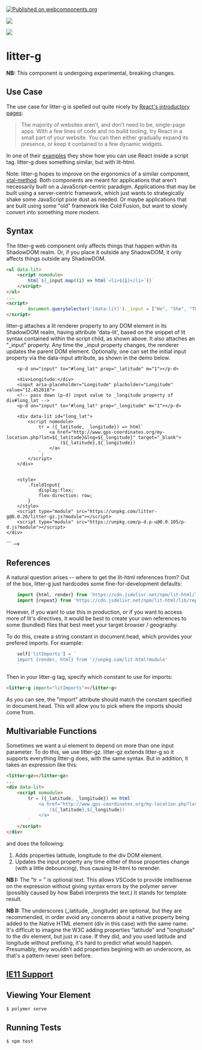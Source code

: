 [![Published on webcomponents.org](https://img.shields.io/badge/webcomponents.org-published-blue.svg)](https://www.webcomponents.org/element/litter-g)

<a href="https://nodei.co/npm/litter-g/"><img src="https://nodei.co/npm/litter-g.png"></a>

<img src="https://badgen.net/bundlephobia/minzip/litter-g">

# litter-g

**NB:**  This component is undergoing experimental, breaking changes.

## Use Case

The use case for litter-g is spelled out quite nicely by [React's introductory pages](https://reactjs.org/docs/add-react-to-a-website.html):

>The majority of websites aren’t, and don’t need to be, single-page apps. With a few lines of code and no build tooling, try React in a small part of your website. You can then either gradually expand its presence, or keep it contained to a few dynamic widgets.

In one of their [examples](https://raw.githubusercontent.com/reactjs/reactjs.org/master/static/html/single-file-example.html) they show how you can use React inside a script tag.  litter-g does something similar, but with lit-html.

Note:  litter-g hopes to improve on the ergonomics of a similar component, [xtal-method](https://www.webcomponents.org/element/xtal-method).  Both components are meant for applications that aren't necessarily built on a JavaScript-centric paradigm.  Applications that may be built using a server-centric framework, which just wants to strategically shake some JavaScript pixie dust as needed.  Or maybe applications that are built using some "old" framework like Cold Fusion, but want to slowly convert into something more modern. 

## Syntax

The litter-g web component only affects things that happen within its ShadowDOM realm.  Or, if you place it outside any ShadowDOM, it only affects things outside any ShadowDOM.

```html
<ul data-lit>
    <script nomodule>
        html`${_input.map((i) => html`<li>${i}</li>`)}`
    </script>
</ul>
...
<script>
        document.querySelector('[data-lit]')._input = ["He", "She", "They", "Ze"];
</script>
```

litter-g attaches a lit renderer property to any DOM element in its ShadowDOM realm, having attribute 'data-lit', based on the snippet of lit syntax contained within the script child, as shown above.  It also attaches an "_input" property.  Any time the _input property changes, the renderer updates the parent DOM element. Optionally, one can set the initial input property via the data-input attribute, as shown in the demo below.

<!--
```
<custom-element-demo>
  <template>
    <div>
        <litter-gz></litter-gz>
        <ul data-lit data-input='["He", "She", "They", "Ze"]'>
                <script nomodule>
                    html`${_input.map((i) => html`<li>${i}</li>`)}`
                </script>
        </ul>

        <div>Latutide: </div>
        <input aria-placeholder="Latitude" placeholder="Latitude" value="41.903878">
        <!-- pass down (p-d) input value to _latitude property of div#long_lat -->
        <p-d on="input" to="#long_lat" prop="_latitude" m="1"></p-d>

        <div>Longitude:</div>
        <input aria-placeholder="Longitude" placholder="Longitude" value="12.452818">
        <!-- pass down (p-d) input value to _longitude property of div#long_lat -->
        <p-d on="input" to="#long_lat" prop="_longitude" m="1"></p-d>
        
        <div data-lit id="long_lat">
            <script nomodule>
                tr = ({_latitude, _longitude}) => html`
                    <a href="http://www.gps-coordinates.org/my-location.php?lat=${_latitude}&lng=${_longitude}" target="_blank">
                        (${_latitude},${_longitude})
                    </a> 
                `;
            </script>
        </div>


        <style>
            .fieldInput{
                display:flex;
                flex-direction: row;
            }
        </style>
        <script type="module" src="https://unpkg.com/litter-g@0.0.20/litter-gz.js?module"></script>
        <script type="module" src="https://unpkg.com/p-d.p-u@0.0.105/p-d.js?module"></script>
    </div>
  </template>
</custom-element-demo>
```
-->

## References

A natural question arises -- where to get the lit-html references from?  Out of the box, litter-g just hardcodes some fine-for-development defaults:

```JavaScript
    import {html, render} from 'https://cdn.jsdelivr.net/npm/lit-html/lit-html.js';
    import {repeat} from 'https://cdn.jsdelivr.net/npm/lit-html/lib/repeat.js';
```

However, if you want to use this in production, or if you want to access more of lit's directives, it would be best to create your own references to some (bundled) files that best meet your target browser / geography.

To do this, create a string constant in document.head, which provides your prefered imports.  For example:

```JavaScript
    self['litImports'] = `
    import {render, html} from '//unpkg.com/lit-html?module'
    `
```

Then in your litter-g tag, specify which constant to use for imports:

```html
<litter-g import="litImports"></litter-g>
```

As you can see, the "import" attribute should match the constant specified in document.head.  This will allow you to pick where the imports should come from.

## Multivariable Functions

Sometimes we want a ui element to depend on more than one input parameter.  To do this, we use litter-gz.  litter-gz extends litter-g so it supports everything litter-g does, with the same syntax.  But in addition, it takes an expression like this:

```html
<litter-gz></litter-gz>
...
<div data-lit>
    <script nomodule>
        tr = ({_latitude, _longitude}) => html`
            <a href="http://www.gps-coordinates.org/my-location.php?lat=${_latitude}&lng=${_longitude}" target="_blank">
                (${_latitude},${_longitude})
            </a> 
        `
    </script>
</div>
```

and does the following:

1)  Adds properties latitude, longitude to the div DOM element.   
2)  Updates the input property any time either of those properties change (with a little debouncing), thus causing lit-html to rerender.

**NB I:** The "tr = " is optional text.  This allows VSCode to provide intellisense on the expression without giving syntax errors by the polymer server (possibly caused by how Babel interprets the text.)   It stands for template result.

**NB II:** The underscores (_latitude, _longitude) are optional, but they are recommended, in order avoid any concerns about a native property being added to the Native HTML element (div in this case) with the same name.  It's difficult to imagine the W3C adding properties "latitude" and "longitude" to the div element, but just in case.  If they did, and you used latitude and longitude without prefixing, it's hard to predict what would happen.  Presumably, they wouldn't add properties begining with an underscore, as that's a pattern never seen before.

##   [IE11 Support](https://youtu.be/YVi6ZYzD_Gc?t=275) 

## Viewing Your Element

```
$ polymer serve
```

## Running Tests

```
$ npm test
```